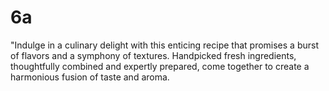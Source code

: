 # 6a
"Indulge in a culinary delight with this enticing recipe that promises a burst of flavors and a symphony of textures. Handpicked fresh ingredients, thoughtfully combined and expertly prepared, come together to create a harmonious fusion of taste and aroma. 
